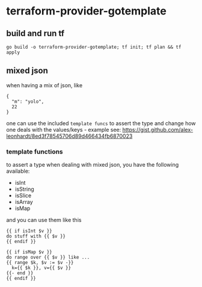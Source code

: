 # terraform-provider-gotemplate


## build and run tf
```
go build -o terraform-provider-gotemplate; tf init; tf plan && tf apply
```

## mixed json

when having a mix of json, like
```
{
  "m": "yolo",
  22
}
```

one can use the included `template funcs` to assert the type and change how one deals with the values/keys - example see:
https://gist.github.com/alex-leonhardt/8ed3f78545706d89d466434fb6870023

### template functions

to assert a type when dealing with mixed json, you have the following available:
- isInt
- isString
- isSlice
- isArray
- isMap

and you can use them like this

```
{{ if isInt $v }}
do stuff with {{ $v }}
{{ endif }}

{{ if isMap $v }}
do range over {{ $v }} like ...
{{ range $k, $v := $v -}}
  k={{ $k }}, v={{ $v }}
{{- end }}
{{ endif }}
```

